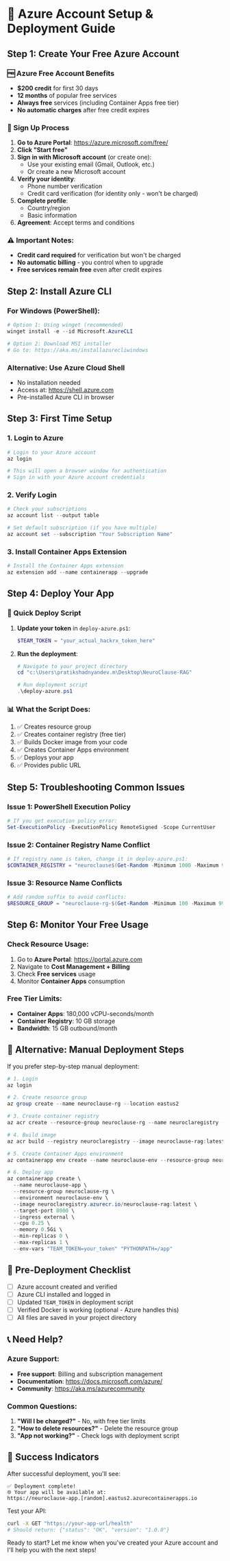 # 🌟 Azure Account Setup & Deployment Guide

## Step 1: Create Your Free Azure Account

### 🆓 Azure Free Account Benefits
- **$200 credit** for first 30 days
- **12 months** of popular free services
- **Always free** services (including Container Apps free tier)
- **No automatic charges** after free credit expires

### 📝 Sign Up Process

1. **Go to Azure Portal**: https://azure.microsoft.com/free/
2. **Click "Start free"**
3. **Sign in with Microsoft account** (or create one):
   - Use your existing email (Gmail, Outlook, etc.)
   - Or create a new Microsoft account
4. **Verify your identity**:
   - Phone number verification
   - Credit card verification (for identity only - won't be charged)
5. **Complete profile**:
   - Country/region
   - Basic information
6. **Agreement**: Accept terms and conditions

### ⚠️ Important Notes:
- **Credit card required** for verification but won't be charged
- **No automatic billing** - you control when to upgrade
- **Free services remain free** even after credit expires

## Step 2: Install Azure CLI

### For Windows (PowerShell):
```powershell
# Option 1: Using winget (recommended)
winget install -e --id Microsoft.AzureCLI

# Option 2: Download MSI installer
# Go to: https://aka.ms/installazurecliwindows
```

### Alternative: Use Azure Cloud Shell
- No installation needed
- Access at: https://shell.azure.com
- Pre-installed Azure CLI in browser

## Step 3: First Time Setup

### 1. Login to Azure
```powershell
# Login to your Azure account
az login

# This will open a browser window for authentication
# Sign in with your Azure account credentials
```

### 2. Verify Login
```powershell
# Check your subscriptions
az account list --output table

# Set default subscription (if you have multiple)
az account set --subscription "Your Subscription Name"
```

### 3. Install Container Apps Extension
```powershell
# Install the Container Apps extension
az extension add --name containerapp --upgrade
```

## Step 4: Deploy Your App

### 🚀 Quick Deploy Script

1. **Update your token** in `deploy-azure.ps1`:
   ```powershell
   $TEAM_TOKEN = "your_actual_hackrx_token_here"
   ```

2. **Run the deployment**:
   ```powershell
   # Navigate to your project directory
   cd "c:\Users\pratikshadnyandev.m\Desktop\NeuroClause-RAG"
   
   # Run deployment script
   .\deploy-azure.ps1
   ```

### 📊 What the Script Does:
1. ✅ Creates resource group
2. ✅ Creates container registry (free tier)
3. ✅ Builds Docker image from your code
4. ✅ Creates Container Apps environment
5. ✅ Deploys your app
6. ✅ Provides public URL

## Step 5: Troubleshooting Common Issues

### Issue 1: PowerShell Execution Policy
```powershell
# If you get execution policy error:
Set-ExecutionPolicy -ExecutionPolicy RemoteSigned -Scope CurrentUser
```

### Issue 2: Container Registry Name Conflict
```powershell
# If registry name is taken, change it in deploy-azure.ps1:
$CONTAINER_REGISTRY = "neuroclause$(Get-Random -Minimum 1000 -Maximum 9999)"
```

### Issue 3: Resource Name Conflicts
```powershell
# Add random suffix to avoid conflicts:
$RESOURCE_GROUP = "neuroclause-rg-$(Get-Random -Minimum 100 -Maximum 999)"
```

## Step 6: Monitor Your Free Usage

### Check Resource Usage:
1. Go to **Azure Portal**: https://portal.azure.com
2. Navigate to **Cost Management + Billing**
3. Check **Free services** usage
4. Monitor **Container Apps** consumption

### Free Tier Limits:
- **Container Apps**: 180,000 vCPU-seconds/month
- **Container Registry**: 10 GB storage
- **Bandwidth**: 15 GB outbound/month

## 🎯 Alternative: Manual Deployment Steps

If you prefer step-by-step manual deployment:

```powershell
# 1. Login
az login

# 2. Create resource group
az group create --name neuroclause-rg --location eastus2

# 3. Create container registry
az acr create --resource-group neuroclause-rg --name neuroclaregistry --sku Basic --admin-enabled true

# 4. Build image
az acr build --registry neuroclaregistry --image neuroclause-rag:latest .

# 5. Create Container Apps environment
az containerapp env create --name neuroclause-env --resource-group neuroclause-rg --location eastus2

# 6. Deploy app
az containerapp create \
  --name neuroclause-app \
  --resource-group neuroclause-rg \
  --environment neuroclause-env \
  --image neuroclaregistry.azurecr.io/neuroclause-rag:latest \
  --target-port 8000 \
  --ingress external \
  --cpu 0.25 \
  --memory 0.5Gi \
  --min-replicas 0 \
  --max-replicas 1 \
  --env-vars "TEAM_TOKEN=your_token" "PYTHONPATH=/app"
```

## 🚨 Pre-Deployment Checklist

- [ ] Azure account created and verified
- [ ] Azure CLI installed and logged in
- [ ] Updated `TEAM_TOKEN` in deployment script
- [ ] Verified Docker is working (optional - Azure handles this)
- [ ] All files are saved in your project directory

## 📞 Need Help?

### Azure Support:
- **Free support**: Billing and subscription management
- **Documentation**: https://docs.microsoft.com/azure/
- **Community**: https://aka.ms/azurecommunity

### Common Questions:
1. **"Will I be charged?"** - No, with free tier limits
2. **"How to delete resources?"** - Delete the resource group
3. **"App not working?"** - Check logs with deployment script

## 🎉 Success Indicators

After successful deployment, you'll see:
```
✅ Deployment complete!
🌐 Your app will be available at:
https://neuroclause-app.[random].eastus2.azurecontainerapps.io
```

Test your API:
```bash
curl -X GET "https://your-app-url/health"
# Should return: {"status": "OK", "version": "1.0.0"}
```

Ready to start? Let me know when you've created your Azure account and I'll help you with the next steps!

